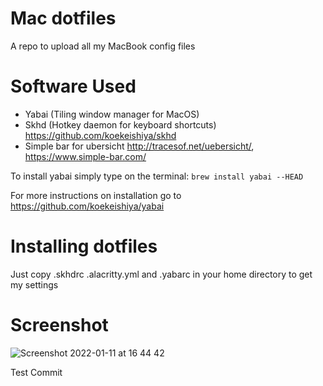 # Mac dotfiles
A repo to upload all my MacBook config files

# Software Used

* Yabai (Tiling window manager for MacOS) 
* Skhd (Hotkey daemon for keyboard shortcuts) https://github.com/koekeishiya/skhd
* Simple bar for ubersicht http://tracesof.net/uebersicht/, https://www.simple-bar.com/

To install yabai simply type on the terminal: `brew install yabai --HEAD` 

For more instructions on installation go to https://github.com/koekeishiya/yabai

# Installing dotfiles

Just copy .skhdrc .alacritty.yml and .yabarc in your home directory to get my settings

# Screenshot

![Screenshot 2022-01-11 at 16 44 42](https://user-images.githubusercontent.com/61742928/148976840-63b97ef7-62c0-4a2d-9da0-4b35c58c36f7.png)

Test Commit
